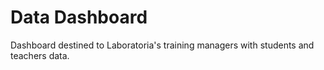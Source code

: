 # Data Dashboard

Dashboard destined to Laboratoria's training managers with students and teachers data.
